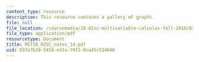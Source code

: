 ```yaml
---
content_type: resource
description: This resource contains a gallery of graphs.
file: null
file_location: /coursemedia/18-02sc-multivariable-calculus-fall-2010/837e7b105450ed2a79f20ca45c524848_MIT18_02SC_notes_14.pdf
file_type: application/pdf
resourcetype: Document
title: MIT18_02SC_notes_14.pdf
uid: 837e7b10-5450-ed2a-79f2-0ca45c524848
---
```


